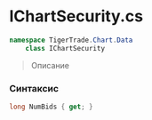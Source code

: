 
# IChartSecurity.cs
```csharp
namespace TigerTrade.Chart.Data  
    class IChartSecurity
```

> Описание

### Синтаксис
```csharp
long NumBids { get; }
```
